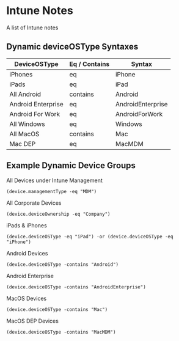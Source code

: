# Intune Notes
A list of Intune notes

## Dynamic deviceOSType Syntaxes
DeviceOSType | Eq / Contains | Syntax
--- | --- | ---
iPhones | eq | iPhone
iPads | eq | iPad
All Android | contains | Android
Android Enterprise | eq | AndroidEnterprise
Android For Work | eq | AndroidForWork
All Windows | eq | Windows
All MacOS | contains | Mac
Mac DEP | eq | MacMDM


## Example Dynamic Device Groups

All Devices under Intune Management
```
(device.managementType -eq "MDM")
```

All Corporate Devices
```
(device.deviceOwnership -eq "Company")
```

iPads & iPhones
```
(device.deviceOSType -eq "iPad") -or (device.deviceOSType -eq "iPhone")
```

Android Devices
```
(device.deviceOSType -contains "Android")
```

Android Enterprise
```
(device.deviceOSType -contains "AndroidEnterprise")
```

MacOS Devices
```
(device.deviceOSType -contains "Mac")
```

MacOS DEP Devices
```
(device.deviceOSType -contains "MacMDM")
```
